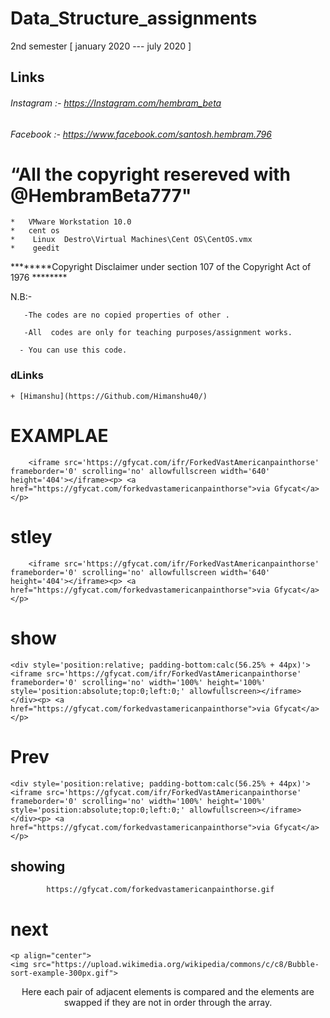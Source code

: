 # Data_Structure_assignments
2nd semester [ january 2020 ---  july  2020   ]

## Links

   ###### Instagram :- https://Instagram.com/hembram_beta
   ###### Facebook  :- https://www.facebook.com/santosh.hembram.796
   

# “All the copyright resereved with @HembramBeta777"




	*   VMware Workstation 10.0
	*   cent os
	*    Linux  Destro\Virtual Machines\Cent OS\CentOS.vmx
	*    geedit
	
********Copyright Disclaimer under section 107 of the Copyright Act of 1976 ********

N.B:-

       -The codes are no copied properties of other .

       -All  codes are only for teaching purposes/assignment works.

      - You can use this code.
### dLinks

	+ [Himanshu](https://Github.com/Himanshu40/)

# EXAMPLAE

		<iframe src='https://gfycat.com/ifr/ForkedVastAmericanpainthorse' frameborder='0' scrolling='no' allowfullscreen width='640' height='404'></iframe><p> <a href="https://gfycat.com/forkedvastamericanpainthorse">via Gfycat</a></p>
		
		
		
		
# stley
        <iframe src='https://gfycat.com/ifr/ForkedVastAmericanpainthorse' frameborder='0' scrolling='no' allowfullscreen width='640' height='404'></iframe><p> <a href="https://gfycat.com/forkedvastamericanpainthorse">via Gfycat</a></p>
	
	
# show
	<div style='position:relative; padding-bottom:calc(56.25% + 44px)'><iframe src='https://gfycat.com/ifr/ForkedVastAmericanpainthorse' frameborder='0' scrolling='no' width='100%' height='100%' style='position:absolute;top:0;left:0;' allowfullscreen></iframe></div><p> <a href="https://gfycat.com/forkedvastamericanpainthorse">via Gfycat</a></p>
	
	
# Prev
	<div style='position:relative; padding-bottom:calc(56.25% + 44px)'><iframe src='https://gfycat.com/ifr/ForkedVastAmericanpainthorse' frameborder='0' scrolling='no' width='100%' height='100%' style='position:absolute;top:0;left:0;' allowfullscreen></iframe></div><p> <a href="https://gfycat.com/forkedvastamericanpainthorse">via Gfycat</a></p>
	
## showing

			https://gfycat.com/forkedvastamericanpainthorse.gif
			
# next

    <p align="center">
	<img src="https://upload.wikimedia.org/wikipedia/commons/c/c8/Bubble-sort-example-300px.gif">
</p>

<p align="center">
Here each pair of adjacent elements is compared and the elements are swapped if they are not in order through the array.
</p>


